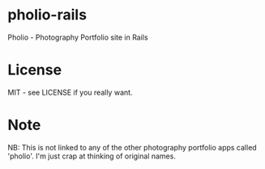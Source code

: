 pholio-rails
============

Pholio - Photography Portfolio site in Rails

License
=============
MIT - see LICENSE if you really want.

Note
=============

NB: This is not linked to any of the other photography portfolio apps called
'pholio'. I'm just crap at thinking of original names.
